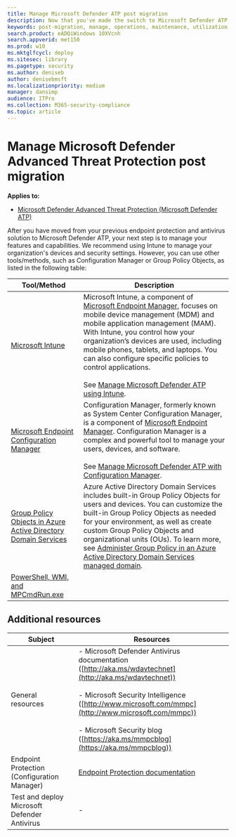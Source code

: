 ```yaml
---
title: Manage Microsoft Defender ATP post migration
description: Now that you've made the switch to Microsoft Defender ATP, your next step is to manage your threat protection features
keywords: post-migration, manage, operations, maintenance, utilization, windows defender advanced threat protection, atp, edr
search.product: eADQiWindows 10XVcnh
search.appverid: met150
ms.prod: w10
ms.mktglfcycl: deploy
ms.sitesec: library
ms.pagetype: security
ms.author: deniseb
author: denisebmsft
ms.localizationpriority: medium
manager: dansimp
audience: ITPro
ms.collection: M365-security-compliance 
ms.topic: article
---
```


# Manage Microsoft Defender Advanced Threat Protection post migration

**Applies to:**
- [Microsoft Defender Advanced Threat Protection (Microsoft Defender ATP)](https://go.microsoft.com/fwlink/p/?linkid=2069559)

After you have moved from your previous endpoint protection and antivirus solution to Microsoft Defender ATP, your next step is to manage your features and capabilities. We recommend using Intune to manage your organization's devices and security settings. However, you can use other tools/methods, such as Configuration Manager or Group Policy Objects, as listed in the following table:

|Tool/Method  |Description  |
|---------|---------|
|[Microsoft Intune](https://docs.microsoft.com/mem/intune/fundamentals/what-is-intune)     |Microsoft Intune, a component of [Microsoft Endpoint Manager](https://docs.microsoft.com/mem/endpoint-manager-overview), focuses on mobile device management (MDM) and mobile application management (MAM). With Intune, you control how your organization’s devices are used, including mobile phones, tablets, and laptops. You can also configure specific policies to control applications. <br/><br/>See [Manage Microsoft Defender ATP using Intune](manage-atp-post-migration-intune.md).         |
|[Microsoft Endpoint Configuration Manager](https://docs.microsoft.com/mem/configmgr/core/understand/introduction)     |Configuration Manager, formerly known as System Center Configuration Manager, is a component of [Microsoft Endpoint Manager](https://docs.microsoft.com/mem/endpoint-manager-overview). Configuration Manager is a complex and powerful tool to manage your users, devices, and software. <br/><br/>See [Manage Microsoft Defender ATP with Configuration Manager](manage-atp-post-migration-configuration-manager.md).        |
|[Group Policy Objects in Azure Active Directory Domain Services](manage-atp-post-migration-group-policy-objects.md) |Azure Active Directory Domain Services includes built-in Group Policy Objects for users and devices. You can customize the built-in Group Policy Objects as needed for your environment, as well as create custom Group Policy Objects and organizational units (OUs). To learn more, see [Administer Group Policy in an Azure Active Directory Domain Services managed domain](https://docs.microsoft.com/azure/active-directory-domain-services/manage-group-policy). |
|[PowerShell, WMI, and MPCmdRun.exe](manage-atp-post-migration-other-tools.md) | |


## Additional resources

|Subject | Resources |
|---|---|
|General resources |- Microsoft Defender Antivirus documentation ([http://aka.ms/wdavtechnet](http://aka.ms/wdavtechnet)) <br/><br/>- Microsoft Security Intelligence ([http://www.microsoft.com/mmpc](http://www.microsoft.com/mmpc)) <br/><br/>- Microsoft Security blog ([https://aka.ms/mmpcblog](https://aka.ms/mmpcblog)) |
|Endpoint Protection (Configuration Manager) |[Endpoint Protection documentation](https://docs.microsoft.com/mem/configmgr/protect/deploy-use/endpoint-protection)  |
|Test and deploy Microsoft Defender Antivirus  |-   |